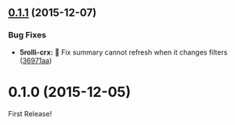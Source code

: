 <a name="0.1.1"></a>
## [0.1.1](https://github.com/moqada/5rolli-crx/compare/v0.1.0...v0.1.1) (2015-12-07)


### Bug Fixes

* **5rolli-crx:** :bug: Fix summary cannot refresh when it changes filters ([36971aa](https://github.com/moqada/5rolli-crx/commit/36971aa))



<a name="0.1.0"></a>
# 0.1.0 (2015-12-05)


First Release!

